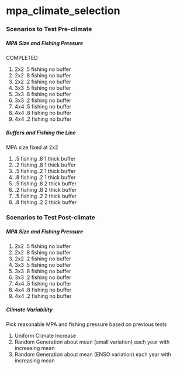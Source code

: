 # mpa_climate_selection

### Scenarios to Test Pre-climate

##### MPA Size and Fishing Pressure

COMPLETED

1. 2x2 .5 fishing no buffer
2. 2x2 .8 fishing no buffer
3. 2x2 .2 fishing no buffer
4. 3x3 .5 fishing no buffer
5. 3x3 .8 fishing no buffer
6. 3x3 .2 fishing no buffer
7. 4x4 .5 fishing no buffer
8. 4x4 .8 fishing no buffer
9. 4x4 .2 fishing no buffer

##### Buffers and Fishing the Line

MPA size fixed at 2x2 

1. .5 fishing .8 1 thick buffer
2. .2 fishing .8 1 thick buffer
3. .5 fishing .2 1 thick buffer
4. .8 fishing .2 1 thick buffer
5. .5 fishing .8 2 thick buffer
6. .2 fishing .8 2 thick buffer
7. .5 fishing .2 2 thick buffer
8. .8 fishing .2 2 thick buffer

### Scenarios to Test Post-climate

##### MPA Size and Fishing Pressure

1. 2x2 .5 fishing no buffer
2. 2x2 .8 fishing no buffer
3. 2x2 .2 fishing no buffer
4. 3x3 .5 fishing no buffer
5. 3x3 .8 fishing no buffer
6. 3x3 .2 fishing no buffer
7. 4x4 .5 fishing no buffer
8. 4x4 .8 fishing no buffer
9. 4x4 .2 fishing no buffer

##### Climate Variability

Pick reasonable MPA and fishing pressure based on previous tests

1. Uniform Climate Increase
2. Random Generation about mean (small variation) each year with increasing mean
3. Random Generation about mean (ENSO variation) each year with increasing mean